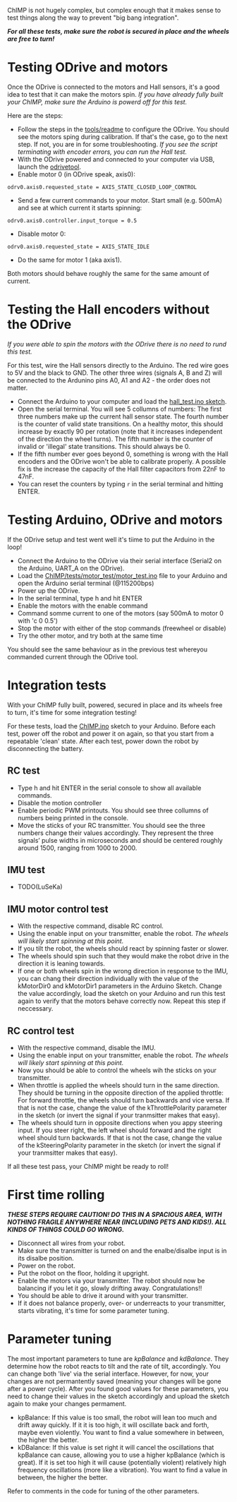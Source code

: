 ChIMP is not hugely complex, but complex enough that it makes sense to test things along the way to prevent "big bang integration".

***For all these tests, make sure the robot is secured in place and the wheels are free to turn!***

# Testing ODrive and motors
Once the ODrive is connected to the motors and Hall sensors, it's a good idea to test that it can make the motors spin.
*If you have already fully built your ChIMP, make sure the Arduino is powerd off for this test.*

Here are the steps:

* Follow the steps in the [tools/readme](https://github.com/CharlestonRobotics/ChIMP/blob/master/tools) to configure the ODrive.
You should see the motors sping during calibration. If that's the case, go to the next step. If not, you are in for some troubleshooting.
*If you see the script terminating with encoder errors, you can run the Hall test.*
* With the ODrive powered and connected to your computer via USB, launch the [odrivetool](https://docs.odriverobotics.com/v/latest/getting-started.html#start-odrivetool).
* Enable motor 0 (in ODrive speak, axis0): 

``odrv0.axis0.requested_state = AXIS_STATE_CLOSED_LOOP_CONTROL``
* Send a few current commands to your motor. Start small (e.g. 500mA) and see at which current it starts spinning:

``odrv0.axis0.controller.input_torque = 0.5``
* Disable motor 0: 

``odrv0.axis0.requested_state = AXIS_STATE_IDLE``
* Do the same for motor 1 (aka axis1).

Both motors should behave roughly the same for the same amount of current. 

# Testing the Hall encoders without the ODrive
*If you were able to spin the motors with the ODrive there is no need to rund this test.*


For this test, wire the Hall sensors directly to the Arduino. The red wire goes to 5V and the black to GND.
The other three wires (signals A, B and Z) will be connected to the Ardunino pins A0, A1 and A2 - the order does not matter.

* Connect the Arduino to your computer and load the [hall_test.ino sketch](https://github.com/CharlestonRobotics/ChIMP/blob/master/tests/hall_test/hall_test.ino).
* Open the serial terminal. You will see 5 collumns of numbers:
The first three numbers make up the current hall sensor state. 
The fourth number is the counter of valid state transitions. On a healthy motor, this should increase by exactly 90 per rotation
(note that it increases independent of the direction the wheel turns).
The fifth number is the counter of invalid or 'illegal' state transitions. This should always be 0. 
* If the fifth number ever goes beyond 0, something is wrong with the Hall encoders and the ODrive won't be able to calibrate properly.
A possible fix is the increase the capacity of the Hall filter capacitors from 22nF to 47nF.
* You can reset the counters by typing ```r``` in the serial terminal and hitting ENTER.

# Testing Arduino, ODrive and motors
If the ODrive setup and test went well it's tiime to put the Arduino in the loop!

* Connect the Arduino to the ODrive via their serial interface (Serial2 on the Arduino, UART_A on the ODrive).
* Load the [ChIMP/tests/motor_test/motor_test.ino](https://github.com/CharlestonRobotics/ChIMP/tree/master/tests/motor_test) file to your Arduino and open the Arduino serial terminal (@115200bps)
* Power up the ODrive.
* In the serial terminal, type h and hit ENTER
* Enable the motors with the enable command
* Command somme current to one of the motors (say 500mA to motor 0 with 'c 0 0.5')
* Stop the motor with either of the stop commands (freewheel or disable)
* Try the other motor, and try both at the same time

You should see the same behaviour as in the previous test whereyou commanded current through the ODrive tool.

# Integration tests
With your ChIMP fully built, powered, secured in place and its wheels free to turn, it's time for some integration testing!

For these tests, load the [ChIMP.ino](https://github.com/CharlestonRobotics/ChIMP) sketch to your Arduino. 
Before each test, power off the robot and power it on again, so that you start from a repeatable 'clean' state.
After each test, power down the robot by disconnecting the battery.

## RC test

* Type h and hit ENTER in the serial console to show all available commands.
* Disable the motion controller
* Enable periodic PWM printouts. You should see three collumns of numbers being printed in the console.
* Move the sticks of your RC transmitter. You should see the three numbers change their values accordingly.
They represent the three signals’ pulse widths in microseconds and should be centered roughly around 1500, ranging from 1000 to 2000.

## IMU test
* TODO(LuSeKa)

## IMU motor control test
* With the respective command, disable RC control.
* Using the enable input on your transmitter, enable the robot. *The wheels will likely start spinning at this point.*
* If you tilt the robot, the wheels should react by spinning faster or slower.
* The wheels should spin such that they would make the robot drive in the direction it is leaning towards.
* If one or both wheels spin in the wrong direction in response to the IMU, you can chang their direction individually
with the value of the kMotorDir0 and kMotorDir1 parameters in the Arduino Sketch. Change the value accordingly,
load the sketch on your Arduino and run this test again to verify that the motors behave correctly now. Repeat this step if neccessary.

## RC control test
* With the respective command, disable the IMU.
* Using the enable input on your transmitter, enable the robot. *The wheels will likely start spinning at this point.*
* Now you should be able to control the wheels wih the sticks on your transmitter.
* When throttle is applied the wheels should turn in the same direction. They should be turning in the opposite direction of the applied throttle:
For forward throttle, the wheels should turn backwards and vice versa. If that is not the case, change the value of the kThrottlePolarity parameter in the sketch
(or invert the signal if your tranmsitter makes that easy).
* The wheels should turn in opposite directions when you appy steering input. If you steer right, the left wheel should forward and the right wheel should turn backwards.
If that is not the case, change the value of the kSteeringPolarity parameter in the sketch
(or invert the signal if your tranmsitter makes that easy).

If all these test pass, your ChIMP might be ready to roll!

# First time rolling
***THESE STEPS REQUIRE CAUTION! DO THIS IN A SPACIOUS AREA, WITH NOTHING FRAGILE ANYWHERE NEAR (INCLUDING PETS AND KIDS!). ALL KINDS OF THINGS COULD GO WRONG.***
* Disconnect all wires from your robot.
* Make sure the transmitter is turned on and the enalbe/disalbe input is in its disalbe position.
* Power on the robot.
* Put the robot on the floor, holding it upgright.
* Enable the motors via your transmitter. The robot should now be balancing if you let it go, slowly drifting away. Congratulations!!
* You should be able to drive it around with your transmitter.
* If it does not balance properly, over- or underreacts to your transmitter, starts vibrating, it's time for some parameter tuning.

# Parameter tuning 
The most important parameters to tune are *kpBalance* and *kdBalance*. They determine how the robot reacts to tilt and the rate of tilt, accordingly. You can change both 'live' via the serial interface. However, for now, your changes are not permantently saved (meaning your changes will be gone after a power cycle). After you found good values for these parameters, you need to change their values in the sketch accordingly and upload the sketch again to make your changes permament. 
* kpBalance: If this value is too small, the robot will lean too much and drift away quickly. If it it is too high, it will oscillate back and forth, maybe even violently. You want to find a value somewhere in between, the higher the better.
* kDBalance: If this value is set right it will cancel the oscillations that kpBalance can cause, allowing you to use a higher kpBalance (which is great). If it is set too high it will cause (potentially violent) relatively high frequency oscillations (more like a vibration). You want to find a value in between, the higher the better. 

Refer to comments in the code for tuning of the other parameters.
